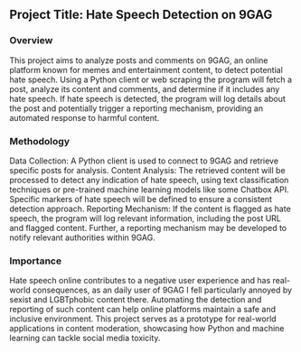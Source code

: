 ## Project Title: Hate Speech Detection on 9GAG

### Overview
This project aims to analyze posts and comments on 9GAG, an online platform known for memes and entertainment content, to detect potential hate speech. Using a Python client or web scraping the program will fetch a post, analyze its content and comments, and determine if it includes any hate speech. If hate speech is detected, the program will log details about the post and potentially trigger a reporting mechanism, providing an automated response to harmful content.

### Methodology
Data Collection: A Python client is used to connect to 9GAG and retrieve specific posts for analysis.
Content Analysis: The retrieved content will be processed to detect any indication of hate speech, using text classification techniques or pre-trained machine learning models like some Chatbox API. Specific markers of hate speech will be defined to ensure a consistent detection approach.
Reporting Mechanism: If the content is flagged as hate speech, the program will log relevant information, including the post URL and flagged content. Further, a reporting mechanism may be developed to notify relevant authorities within 9GAG.

### Importance
Hate speech online contributes to a negative user experience and has real-world consequences, as an daily user of 9GAG I fell particularly annoyed by sexist and LGBTphobic content there. Automating the detection and reporting of such content can help online platforms maintain a safe and inclusive environment. This project serves as a prototype for real-world applications in content moderation, showcasing how Python and machine learning can tackle social media toxicity.